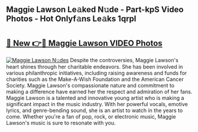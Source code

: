 ## Maggie Lawson Le𝚊ked N𝚞de - Part-kpS Video Photos - Hot Onlyf𝚊ns Le𝚊ks 1qrpl

# <h2><a href="http://ab3658.deff.icu/?id=Maggie+Lawson">🔗 New 👉🔴 Maggie Lawson VIDEO Photos</a></h2>

[![Maggie Lawson N𝚞des](https://i.imgur.com/rIISA9y.gif)](http://ab3658.deff.icu/?id=Maggie+Lawson)
Despite the controversies, Maggie Lawson's heart shines through her charitable endeavors. She has been involved in various philanthropic initiatives, including raising awareness and funds for charities such as the Make-A-Wish Foundation and the American Cancer Society. Maggie Lawson's compassionate nature and commitment to making a difference have earned her the respect and admiration of her fans. Maggie Lawson is a talented and innovative young artist who is making a significant impact in the music industry. With her powerful vocals, emotive lyrics, and genre-bending sound, she is an artist to watch in the years to come. Whether you're a fan of pop, rock, or electronic music, Maggie Lawson's music is sure to resonate with you.
